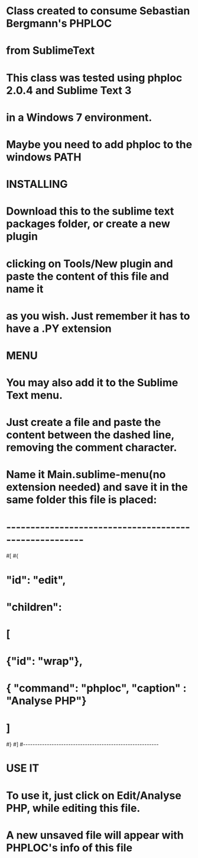 # Class created to consume Sebastian Bergmann's PHPLOC
# from SublimeText
# This class was tested using phploc 2.0.4 and Sublime Text 3
# in a Windows 7 environment.
# Maybe you need to add phploc to the windows PATH

# INSTALLING
#
# Download this to the sublime text packages folder, or create a new plugin
# clicking on Tools/New plugin and paste the content of this file and name it
# as you wish. Just remember it has to have a .PY extension

# MENU
#
# You may also add it to the Sublime Text menu.
# Just create a file and paste the content between the dashed line, removing the comment character. 
# Name it Main.sublime-menu(no extension needed) and save it in the same folder this file is placed:
#
# ------------------------------------------------------
#[
#{
#    "id": "edit",
#    "children":
#    [
#        {"id": "wrap"},
#        { "command": "phploc", "caption" : "Analyse PHP"}
#    ]
#}
#]
#---------------------------------------------------------
#
# USE IT
# To use it, just click on Edit/Analyse PHP, while editing this file.
# A new unsaved file will appear with PHPLOC's info of this file
